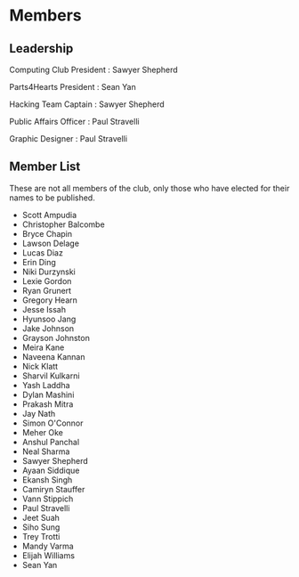 <main>

# Members

## Leadership

Computing Club President
: Sawyer Shepherd

Parts4Hearts President
: Sean Yan

Hacking Team Captain
: Sawyer Shepherd

Public Affairs Officer
: Paul Stravelli

Graphic Designer
: Paul Stravelli

## Member List

These are not all members of the club, only those who have
elected for their names to be published.

* Scott Ampudia
* Christopher Balcombe
* Bryce Chapin
* Lawson Delage
* Lucas Diaz
* Erin Ding
* Niki Durzynski
* Lexie Gordon
* Ryan Grunert
* Gregory Hearn
* Jesse Issah
* Hyunsoo Jang
* Jake Johnson
* Grayson Johnston
* Meira Kane
* Naveena Kannan
* Nick Klatt
* Sharvil Kulkarni
* Yash Laddha
* Dylan Mashini
* Prakash Mitra
* Jay Nath
* Simon O'Connor
* Meher Oke
* Anshul Panchal
* Neal Sharma
* Sawyer Shepherd
* Ayaan Siddique
* Ekansh Singh
* Camiryn Stauffer
* Vann Stippich
* Paul Stravelli
* Jeet Suah
* Siho Sung
* Trey Trotti
* Mandy Varma
* Elijah Williams
* Sean Yan

</main>

